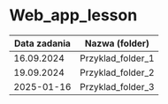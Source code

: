 # Web_app_lesson

| Data zadania | Nazwa (folder)         |
|--------------|------------------------|
| 16.09.2024   | Przyklad_folder_1      |
| 19.09.2024   | Przyklad_folder_2      |
| 2025-01-16   | Przyklad_folder_3      |

